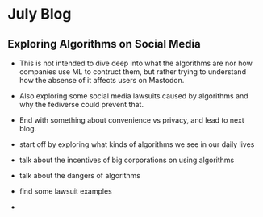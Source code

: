 # July Blog
## Exploring Algorithms on Social Media
- This is not intended to dive deep into what the algorithms are nor how companies use ML to contruct them, but rather trying to understand how the absense of it affects users on Mastodon.
- Also exploring some social media lawsuits caused by algorithms and why the fediverse could prevent that.
- End with something about convenience vs privacy, and lead to next blog.

- start off by exploring what kinds of algorithms we see in our daily lives
- talk about the incentives of big corporations on using algorithms
- talk about the dangers of algorithms
- find some lawsuit examples
-
